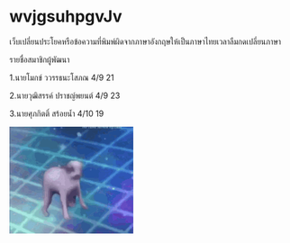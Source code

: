 # wvjgsuhpgvJv
เว็บเปลี่ยนประโยคหรือข้อความที่พิมพ์ผิดจากภาษาอังกฤษให้เป็นภาษาไทยเวลาลืมกดเปลี่ยนภาษา

  รายชื่อสมาชิกผู้พัฒนา
  
   1.นายโมกข์ ววรรธนะโสภณ   4/9   21
   
   2.นายวุฒิสรรค์ ปราชญ์พยนต์  4/9   23
   
   3.นายศุภกิตติ์ สร้อยน้ำ       4/10  19
   


![](tenor.gif)
